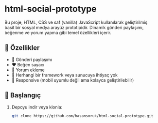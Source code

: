 # html-social-prototype

Bu proje, HTML, CSS ve saf (vanilla) JavaScript kullanılarak geliştirilmiş basit bir sosyal medya arayüz prototipidir. Dinamik gönderi paylaşımı, beğenme ve yorum yapma gibi temel özellikleri içerir.

## 🔧 Özellikler

- 📝 Gönderi paylaşımı
- ❤️ Beğen sayacı
- 💬 Yorum ekleme
- 🚫 Herhangi bir framework veya sunucuya ihtiyaç yok
- 📱 Responsive (mobil uyumlu değil ama kolayca geliştirilebilir)

## 🚀 Başlangıç

1. Depoyu indir veya klonla:
   ```bash
   git clone https://github.com/hasansoruk/html-social-prototype.git
